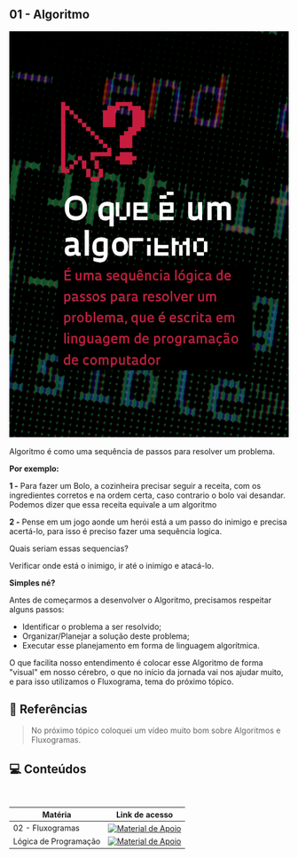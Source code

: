 ## 01 - Algoritmo

<p align="center">
<img src="./files/o-que-e-um-algoritmo.png" />
</p>

Algoritmo é como uma sequência de passos para resolver um problema. 


**Por exemplo:**

**1 -** Para fazer um Bolo, a cozinheira precisar seguir a receita, com os ingredientes corretos e na ordem certa, caso contrario o bolo vai desandar. Podemos dizer que essa receita equivale a um algoritmo

**2 -** Pense em um jogo aonde um herói está a um passo do inimigo e precisa acertá-lo, para isso é preciso fazer uma sequência logica. 

Quais seriam essas sequencias?

Verificar onde está o inimigo, ir até o inimigo e atacá-lo.

**Simples né?**

Antes de começarmos a desenvolver o Algoritmo, precisamos respeitar alguns passos:

- Identificar o problema a ser resolvido;
- Organizar/Planejar a solução deste problema;
- Executar esse planejamento em forma de linguagem algorítmica.

O que facilita nosso entendimento é colocar esse Algoritmo de forma "visual" em nosso cérebro, o que no início da jornada vai nos ajudar muito, e para isso utilizamos o Fluxograma, tema do próximo tópico.

## 🔗 Referências

>No próximo tópico coloquei um vídeo muito bom sobre Algoritmos e Fluxogramas.

## 💻 Conteúdos
<table align="center">
    <tr align="center">
      <th>Matéria</th>
      <th>Link de acesso</th>
    </tr>
  <tbody align="left">
    <tr>
      <td>02 - Fluxogramas</td>
      <td align="center">
        <a href="https://github.com/RonierBastos/Estudo-das-Tecnologias/tree/main/Ciencia-da-Computacao">
           <img align="center" alt="Material de Apoio" src="https://img.shields.io/badge/Ver%20Resumo-!30A3DC?style=for-the-badge">
        </a>
      </td>
    </tr>
      <tr>
      <td>Lógica de Programação</td>
      <td align="center">
        <a href="https://github.com/RonierBastos/Estudo-das-Tecnologias/tree/main/Ciencia-da-Computacao">
           <img align="center" alt="Material de Apoio" src="https://img.shields.io/badge/Voltar%20-30A3DC?style=for-the-badge">
        </a>
      </td>
    </tr>
    
  </tbody>
</table>